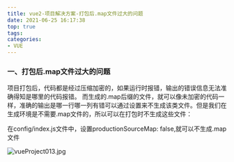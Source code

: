 ```yaml
---
title: vue2-项目解决方案-打包后.map文件过大的问题
date: 2021-06-25 16:17:38
top: true
tags:
categories:
- VUE
---
```

### 一、打包后.map文件过大的问题

项目打包后，代码都是经过压缩加密的，如果运行时报错，输出的错误信息无法准确得知是哪里的代码报错。 而生成的.map后缀的文件，就可以像未加密的代码一样，准确的输出是哪一行哪一列有错可以通过设置来不生成该类文件。但是我们在生成环境是不需要.map文件的，所以可以在打包时不生成这些文件：

在config/index.js文件中，设置productionSourceMap: false,就可以不生成.map文件

![vueProject013.jpg](http://alivnram-test.oss-cn-beijing.aliyuncs.com/alivnblog/vueProject013.jpg)